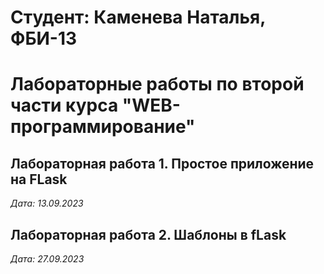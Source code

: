 # Студент: Каменева Наталья, ФБИ-13

# Лабораторные работы по второй части курса "WEB-программирование"

## Лабораторная работа 1. Простое приложение на FLask

*Дата: 13.09.2023*

## Лабораторная работа 2. Шаблоны в fLask

*Дата: 27.09.2023*



